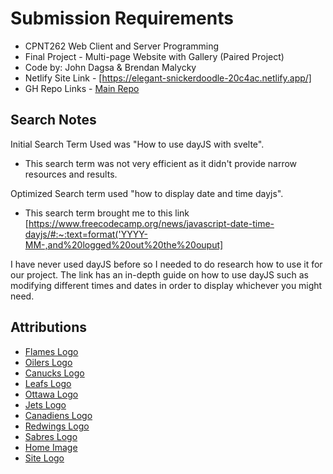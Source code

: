# Submission Requirements

- CPNT262 Web Client and Server Programming
- Final Project - Multi-page Website with Gallery (Paired Project)
- Code by: John Dagsa & Brendan Malycky
- Netlify Site Link - [https://elegant-snickerdoodle-20c4ac.netlify.app/]
- GH Repo Links - [Main Repo](https://github.com/jdvgsa/cpnt262-final-group-project)

## Search Notes

Initial Search Term Used was "How to use dayJS with svelte".

- This search term was not very efficient as it didn't provide narrow resources and results.

Optimized Search term used "how to display date and time dayjs".

- This search term brought me to this link [https://www.freecodecamp.org/news/javascript-date-time-dayjs/#:~:text=format('YYYY-MM-,and%20logged%20out%20the%20ouput]

I have never used dayJS before so I needed to do research how to use it for our project. The link has an in-depth guide on how to use dayJS such as modifying different times and dates in order to display whichever you might need.



## Attributions
- [Flames Logo](https://en.wikipedia.org/w/index.php?curid=65541834)
- [Oilers Logo](https://en.wikipedia.org/w/index.php?curid=20956425)
- [Canucks Logo](https://en.wikipedia.org/w/index.php?curid=61964669)
- [Leafs Logo](https://en.wikipedia.org/w/index.php?curid=52054942)
- [Ottawa Logo](https://en.wikipedia.org/w/index.php?curid=65364416)
- [Jets Logo](https://en.wikipedia.org/w/index.php?curid=33043294)
- [Canadiens Logo](https://commons.wikimedia.org/w/index.php?curid=43224014)
- [Redwings Logo](https://en.wikipedia.org/w/index.php?curid=17648394)
- [Sabres Logo](https://en.wikipedia.org/w/index.php?curid=29601775)
- [Home Image](https://en.wikipedia.org/wiki/Hockey#/media/File:Pittsburgh_Penguins,_Washington_Capitals,_Bryan_Rust_(33744033514).jpg)
- [Site Logo](https://en.wikipedia.org/wiki/National_Hockey_League#/media/File:05_NHL_Shield.svg)
